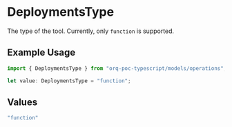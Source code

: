 # DeploymentsType

The type of the tool. Currently, only `function` is supported.

## Example Usage

```typescript
import { DeploymentsType } from "orq-poc-typescript/models/operations";

let value: DeploymentsType = "function";
```

## Values

```typescript
"function"
```